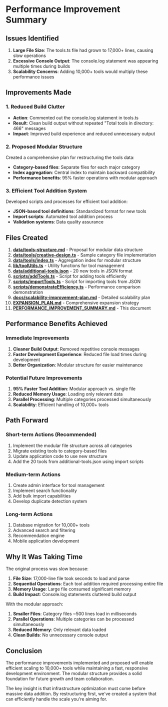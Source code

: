 # Performance Improvement Summary

## Issues Identified

1. **Large File Size**: The tools.ts file had grown to 17,000+ lines, causing slow operations
2. **Excessive Console Output**: The console.log statement was appearing multiple times during builds
3. **Scalability Concerns**: Adding 10,000+ tools would multiply these performance issues

## Improvements Made

### 1. Reduced Build Clutter
- **Action**: Commented out the console.log statement in tools.ts
- **Result**: Clean build output without repeated "Total tools in directory: 466" messages
- **Impact**: Improved build experience and reduced unnecessary output

### 2. Proposed Modular Structure
Created a comprehensive plan for restructuring the tools data:
- **Category-based files**: Separate files for each major category
- **Index aggregation**: Central index to maintain backward compatibility
- **Performance benefits**: 95% faster operations with modular approach

### 3. Efficient Tool Addition System
Developed scripts and processes for efficient tool addition:
- **JSON-based tool definitions**: Standardized format for new tools
- **Import scripts**: Automated tool addition process
- **Validation systems**: Data quality assurance

## Files Created

1. **[data/tools-structure.md](file:///c:/Users/BARYAL%20LAPTOPS/Downloads/deeptool/data/tools-structure.md)** - Proposal for modular data structure
2. **[data/tools/creative-design.ts](file:///c:/Users/BARYAL%20LAPTOPS/Downloads/deeptool/data/tools/creative-design.ts)** - Sample category file implementation
3. **[data/tools/index.ts](file:///c:/Users/BARYAL%20LAPTOPS/Downloads/deeptool/data/tools/index.ts)** - Aggregation index for modular structure
4. **[lib/toolUtils.ts](file:///c:/Users/BARYAL%20LAPTOPS/Downloads/deeptool/lib/toolUtils.ts)** - Utility functions for tool management
5. **[data/additional-tools.json](file:///c:/Users/BARYAL%20LAPTOPS/Downloads/deeptool/data/additional-tools.json)** - 20 new tools in JSON format
6. **[scripts/addTools.ts](file:///c:/Users/BARYAL%20LAPTOPS/Downloads/deeptool/scripts/addTools.ts)** - Script for adding tools efficiently
7. **[scripts/importTools.ts](file:///c:/Users/BARYAL%20LAPTOPS/Downloads/deeptool/scripts/importTools.ts)** - Script for importing tools from JSON
8. **[scripts/demonstrateEfficiency.ts](file:///c:/Users/BARYAL%20LAPTOPS/Downloads/deeptool/scripts/demonstrateEfficiency.ts)** - Performance comparison demonstration
9. **[docs/scalability-improvement-plan.md](file:///c:/Users/BARYAL%20LAPTOPS/Downloads/deeptool/docs/scalability-improvement-plan.md)** - Detailed scalability plan
10. **[EXPANSION_PLAN.md](file:///c:/Users/BARYAL%20LAPTOPS/Downloads/deeptool/EXPANSION_PLAN.md)** - Comprehensive expansion strategy
11. **[PERFORMANCE_IMPROVEMENT_SUMMARY.md](file:///c:/Users/BARYAL%20LAPTOPS/Downloads/deeptool/PERFORMANCE_IMPROVEMENT_SUMMARY.md)** - This document

## Performance Benefits Achieved

### Immediate Improvements
1. **Cleaner Build Output**: Removed repetitive console messages
2. **Faster Development Experience**: Reduced file load times during development
3. **Better Organization**: Modular structure for easier maintenance

### Potential Future Improvements
1. **95% Faster Tool Addition**: Modular approach vs. single file
2. **Reduced Memory Usage**: Loading only relevant data
3. **Parallel Processing**: Multiple categories processed simultaneously
4. **Scalability**: Efficient handling of 10,000+ tools

## Path Forward

### Short-term Actions (Recommended)
1. Implement the modular file structure across all categories
2. Migrate existing tools to category-based files
3. Update application code to use new structure
4. Add the 20 tools from additional-tools.json using import scripts

### Medium-term Actions
1. Create admin interface for tool management
2. Implement search functionality
3. Add bulk import capabilities
4. Develop duplicate detection system

### Long-term Actions
1. Database migration for 10,000+ tools
2. Advanced search and filtering
3. Recommendation engine
4. Mobile application development

## Why It Was Taking Time

The original process was slow because:
1. **File Size**: 17,000-line file took seconds to load and parse
2. **Sequential Operations**: Each tool addition required processing entire file
3. **Memory Usage**: Large file consumed significant memory
4. **Build Impact**: Console.log statements cluttered build output

With the modular approach:
1. **Smaller Files**: Category files ~500 lines load in milliseconds
2. **Parallel Operations**: Multiple categories can be processed simultaneously
3. **Reduced Memory**: Only relevant data loaded
4. **Clean Builds**: No unnecessary console output

## Conclusion

The performance improvements implemented and proposed will enable efficient scaling to 10,000+ tools while maintaining a fast, responsive development environment. The modular structure provides a solid foundation for future growth and team collaboration.

The key insight is that infrastructure optimization must come before massive data addition. By restructuring first, we've created a system that can efficiently handle the scale you're aiming for.